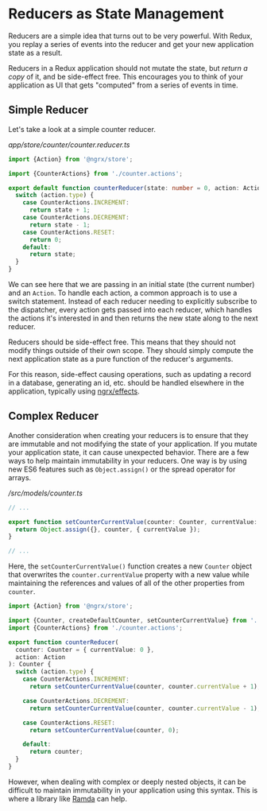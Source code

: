 # Reducers as State Management

Reducers are a simple idea that turns out to be very powerful. With Redux, you 
replay a series of events into the reducer and get your new application state as
a result.

Reducers in a Redux application should not mutate the state, but *return a copy*
of it, and be side-effect free. This encourages you to think of your application
as UI that gets "computed" from a series of events in time.

## Simple Reducer

Let's take a look at a simple counter reducer.

_app/store/counter/counter.reducer.ts_
```typescript
import {Action} from '@ngrx/store';

import {CounterActions} from './counter.actions';

export default function counterReducer(state: number = 0, action: Action): number {
  switch (action.type) {
    case CounterActions.INCREMENT:
      return state + 1;
    case CounterActions.DECREMENT:
      return state - 1;
    case CounterActions.RESET:
      return 0;
    default:
      return state;
  }
}
```

We can see here that we are passing in an initial state (the current number) and
an `Action`. To handle each action, a common approach is to use a switch 
statement. Instead of each reducer needing to explicitly subscribe to the 
dispatcher, every action gets passed into each reducer, which handles the 
actions it's interested in and then returns the new state along to the next 
reducer.

Reducers should be side-effect free. This means that they should not modify 
things outside of their own scope. They should simply compute the next 
application state as a pure function of the reducer's arguments.

For this reason, side-effect causing operations, such as updating a record in a 
database, generating an id, etc. should be handled elsewhere in the application,
typically using [ngrx/effects](https://github.com/ngrx/effects).

## Complex Reducer

Another consideration when creating your reducers is to ensure that they are 
immutable and not modifying the state of your application. If you mutate your 
application state, it can cause unexpected behavior. There are a few ways to 
help maintain immutability in your reducers. One way is by using new ES6 
features such as `Object.assign()` or the spread operator for arrays.

_/src/models/counter.ts_
```typescript
// ...

export function setCounterCurrentValue(counter: Counter, currentValue: number): Counter {
  return Object.assign({}, counter, { currentValue });
}

// ...
```

Here, the `setCounterCurrentValue()` function creates a new `Counter` object that overwrites 
the `counter.currentValue` property with a new value while maintaining the references and values
of all of the other properties from `counter`.

```typescript
import {Action} from '@ngrx/store';

import {Counter, createDefaultCounter, setCounterCurrentValue} from '../../models/counter';
import {CounterActions} from './counter.actions';

export function counterReducer(
  counter: Counter = { currentValue: 0 }, 
  action: Action
): Counter {
  switch (action.type) {
    case CounterActions.INCREMENT:
      return setCounterCurrentValue(counter, counter.currentValue + 1);

    case CounterActions.DECREMENT:
      return setCounterCurrentValue(counter, counter.currentValue - 1);

    case CounterActions.RESET:
      return setCounterCurrentValue(counter, 0);

    default:
      return counter;
  }
}
```

However, when dealing with complex or deeply nested objects, it can be difficult to 
maintain immutability in your application using this syntax. This is where a library 
like [Ramda](http://ramdajs.com/) can help.
